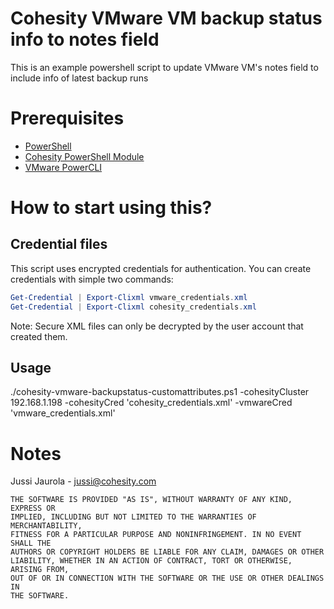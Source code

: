 # Cohesity VMware VM backup status info to notes field

This is an example powershell script to update VMware VM's notes field to include info of latest backup runs

# Prerequisites

* [PowerShell](https://aka.ms/getps6)
* [Cohesity PowerShell Module](https://cohesity.github.io/cohesity-powershell-module/#/)
* [VMware PowerCLI](https://www.powershellgallery.com/packages/VMware.PowerCLI/)

# How to start using this?

## Credential files

This script uses encrypted credentials for authentication. You can create credentials with simple two commands:

```PowerShell
Get-Credential | Export-Clixml vmware_credentials.xml
Get-Credential | Export-Clixml cohesity_credentials.xml
```

Note: Secure XML files can only be decrypted by the user account that created them.

## Usage
./cohesity-vmware-backupstatus-customattributes.ps1 -cohesityCluster 192.168.1.198 -cohesityCred 'cohesity_credentials.xml' -vmwareCred 'vmware_credentials.xml' 


# Notes
Jussi Jaurola - <jussi@cohesity.com>
```
THE SOFTWARE IS PROVIDED "AS IS", WITHOUT WARRANTY OF ANY KIND, EXPRESS OR
IMPLIED, INCLUDING BUT NOT LIMITED TO THE WARRANTIES OF MERCHANTABILITY,
FITNESS FOR A PARTICULAR PURPOSE AND NONINFRINGEMENT. IN NO EVENT SHALL THE
AUTHORS OR COPYRIGHT HOLDERS BE LIABLE FOR ANY CLAIM, DAMAGES OR OTHER
LIABILITY, WHETHER IN AN ACTION OF CONTRACT, TORT OR OTHERWISE, ARISING FROM,
OUT OF OR IN CONNECTION WITH THE SOFTWARE OR THE USE OR OTHER DEALINGS IN
THE SOFTWARE.
```
